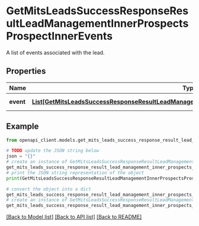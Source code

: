 # GetMitsLeadsSuccessResponseResultLeadManagementInnerProspectsProspectInnerEvents

A list of events associated with the lead.

## Properties

Name | Type | Description | Notes
------------ | ------------- | ------------- | -------------
**event** | [**List[GetMitsLeadsSuccessResponseResultLeadManagementInnerProspectsProspectInnerEventsEventInner]**](GetMitsLeadsSuccessResponseResultLeadManagementInnerProspectsProspectInnerEventsEventInner.md) | A list of events. | [optional] 

## Example

```python
from openapi_client.models.get_mits_leads_success_response_result_lead_management_inner_prospects_prospect_inner_events import GetMitsLeadsSuccessResponseResultLeadManagementInnerProspectsProspectInnerEvents

# TODO update the JSON string below
json = "{}"
# create an instance of GetMitsLeadsSuccessResponseResultLeadManagementInnerProspectsProspectInnerEvents from a JSON string
get_mits_leads_success_response_result_lead_management_inner_prospects_prospect_inner_events_instance = GetMitsLeadsSuccessResponseResultLeadManagementInnerProspectsProspectInnerEvents.from_json(json)
# print the JSON string representation of the object
print(GetMitsLeadsSuccessResponseResultLeadManagementInnerProspectsProspectInnerEvents.to_json())

# convert the object into a dict
get_mits_leads_success_response_result_lead_management_inner_prospects_prospect_inner_events_dict = get_mits_leads_success_response_result_lead_management_inner_prospects_prospect_inner_events_instance.to_dict()
# create an instance of GetMitsLeadsSuccessResponseResultLeadManagementInnerProspectsProspectInnerEvents from a dict
get_mits_leads_success_response_result_lead_management_inner_prospects_prospect_inner_events_from_dict = GetMitsLeadsSuccessResponseResultLeadManagementInnerProspectsProspectInnerEvents.from_dict(get_mits_leads_success_response_result_lead_management_inner_prospects_prospect_inner_events_dict)
```
[[Back to Model list]](../README.md#documentation-for-models) [[Back to API list]](../README.md#documentation-for-api-endpoints) [[Back to README]](../README.md)


